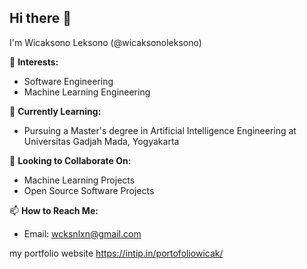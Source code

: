 ## Hi there 👋

I'm Wicaksono Leksono (@wicaksonoleksono)

👀 **Interests:**
- Software Engineering
- Machine Learning Engineering

🌱 **Currently Learning:**
- Pursuing a Master's degree in Artificial Intelligence Engineering at Universitas Gadjah Mada, Yogyakarta

🤝 **Looking to Collaborate On:**
- Machine Learning Projects
- Open Source Software Projects

📫 **How to Reach Me:**
- Email: [wcksnlxn@gmail.com](mailto:wcksnlxn@gmail.com)


my portfolio website https://intip.in/portofoliowicak/
